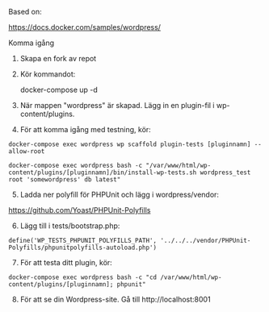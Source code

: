 Based on:

https://docs.docker.com/samples/wordpress/

Komma igång

1. Skapa en fork av repot
2. Kör kommandot:

    docker-compose up -d

3. När mappen "wordpress" är skapad. Lägg in en plugin-fil i wp-content/plugins.
4. För att komma igång med testning, kör:

`docker-compose exec wordpress wp scaffold plugin-tests [pluginnamn] --allow-root`

`docker-compose exec wordpress bash -c "/var/www/html/wp-content/plugins/[pluginnamn]/bin/install-wp-tests.sh wordpress_test root 'somewordpress' db latest"`

5. Ladda ner polyfill för PHPUnit och lägg i wordpress/vendor:

https://github.com/Yoast/PHPUnit-Polyfills


6. Lägg till i tests/bootstrap.php:

`define('WP_TESTS_PHPUNIT_POLYFILLS_PATH', '../../../vendor/PHPUnit-Polyfills/phpunitpolyfills-autoload.php')`

7. För att testa ditt plugin, kör:

`docker-compose exec wordpress bash -c "cd /var/www/html/wp-content/plugins/[pluginnamn]; phpunit"`

8. För att se din Wordpress-site. Gå till http://localhost:8001